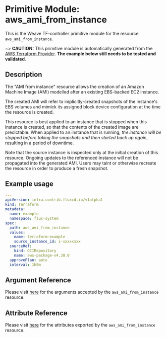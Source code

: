 
# Primitive Module: aws_ami_from_instance

This is the Weave TF-controller primitive module for the resource `aws_ami_from_instance`.

~> **CAUTION:** This primitive module is automatically generated from the [AWS Terraform Provider](https://registry.terraform.io/providers/hashicorp/aws/latest/docs/resources/ami_from_instance). **The example below still needs to be tested and validated**.

## Description

The "AMI from instance" resource allows the creation of an Amazon Machine
Image (AMI) modelled after an existing EBS-backed EC2 instance.

The created AMI will refer to implicitly-created snapshots of the instance's
EBS volumes and mimick its assigned block device configuration at the time
the resource is created.

This resource is best applied to an instance that is stopped when this instance
is created, so that the contents of the created image are predictable. When
applied to an instance that is running, *the instance will be stopped before taking
the snapshots and then started back up again*, resulting in a period of
downtime.

Note that the source instance is inspected only at the initial creation of this
resource. Ongoing updates to the referenced instance will not be propagated into
the generated AMI. Users may taint or otherwise recreate the resource in order
to produce a fresh snapshot.

## Example usage

```yaml
---
apiVersion: infra.contrib.fluxcd.io/v1alpha1
kind: Terraform
metadata:
  name: example
  namespace: flux-system
spec:
  path: aws_ami_from_instance
  values:
    name: terraform-example
    source_instance_id: i-xxxxxxxx
  sourceRef:
    kind: OCIRepository
    name: aws-package-v4.38.0
  approvePlan: auto
  interval: 1h0m
```

## Argument Reference

Please visit [here](https://registry.terraform.io/providers/hashicorp/aws/latest/docs/resources/ami_from_instance#argument-reference) for the arguments accepted by the `aws_ami_from_instance` resource.

## Attribute Reference

Please visit [here](https://registry.terraform.io/providers/hashicorp/aws/latest/docs/resources/ami_from_instance#attributes-reference) for the attributes exported by the `aws_ami_from_instance` resource.
